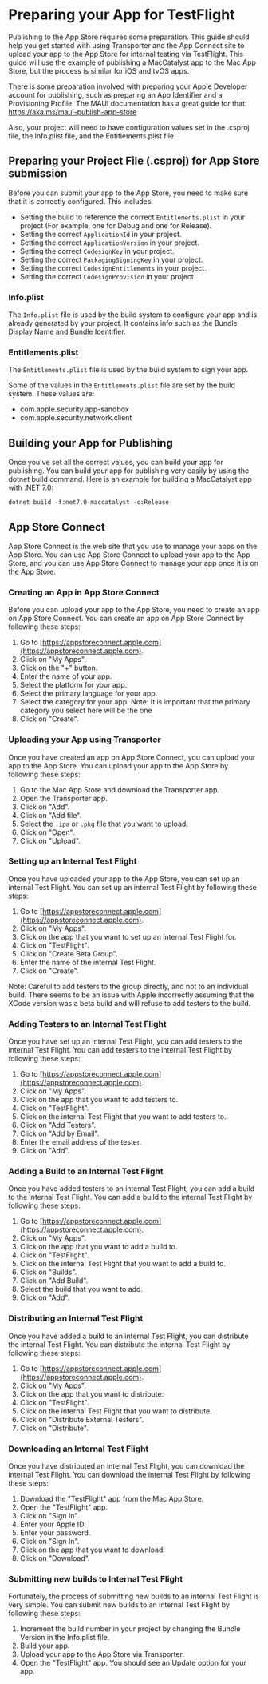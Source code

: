 # Preparing your App for TestFlight

Publishing to the App Store requires some preparation. This guide should help you get started with using Transporter and the App Connect site to upload your app to the App Store for internal testing via TestFlight. This guide will use the example of publishing a MacCatalyst app to the Mac App Store, but the process is similar for iOS and tvOS apps.

There is some preparation involved with preparing your Apple Developer account for publishing, such as preparing an App Identifier and a Provisioning Profile. The MAUI documentation has a great guide for that:
https://aka.ms/maui-publish-app-store

Also, your project will need to have configuration values set in the .csproj file, the Info.plist file, and the Entitlements.plist file.

## Preparing your Project File (.csproj) for App Store submission

Before you can submit your app to the App Store, you need to make sure that it is correctly configured. This includes:

- Setting the build to reference the correct `Entitlements.plist` in your project (For example, one for Debug and one for Release).
- Setting the correct `ApplicationId` in your project.
- Setting the correct `ApplicationVersion` in your project.
- Setting the correct `CodesignKey` in your project.
- Setting the correct `PackagingSigningKey` in your project.
- Setting the correct `CodesignEntitlements` in your project.
- Setting the correct `CodesignProvision` in your project.

### Info.plist

The `Info.plist` file is used by the build system to configure your app and is already generated by your project. It contains info such as the Bundle Display Name and Bundle Identifier.
### Entitlements.plist

The `Entitlements.plist` file is used by the build system to sign your app.

Some of the values in the `Entitlements.plist` file are set by the build system. These values are:

- com.apple.security.app-sandbox
- com.apple.security.network.client

## Building your App for Publishing

Once you've set all the correct values, you can build your app for publishing. You can build your app for publishing very easily by using the dotnet build command. Here is an example for building a MacCatalyst app with .NET 7.0:

`dotnet build -f:net7.0-maccatalyst -c:Release`

## App Store Connect

App Store Connect is the web site that you use to manage your apps on the App Store. You can use App Store Connect to upload your app to the App Store, and you can use App Store Connect to manage your app once it is on the App Store.

### Creating an App in App Store Connect

Before you can upload your app to the App Store, you need to create an app on App Store Connect. You can create an app on App Store Connect by following these steps:

1. Go to [https://appstoreconnect.apple.com](https://appstoreconnect.apple.com).
2. Click on "My Apps".
3. Click on the "+" button.
4. Enter the name of your app.
5. Select the platform for your app.
6. Select the primary language for your app.
7. Select the category for your app. Note: It is important that the primary category you select here will be the one 
8. Click on "Create".

### Uploading your App using Transporter

Once you have created an app on App Store Connect, you can upload your app to the App Store. You can upload your app to the App Store by following these steps:

1. Go to the Mac App Store and download the Transporter app.
2. Open the Transporter app.
3. Click on "Add".
4. Click on "Add file".
5. Select the `.ipa` or `.pkg` file that you want to upload.
6. Click on "Open".
7. Click on "Upload".

### Setting up an Internal Test Flight

Once you have uploaded your app to the App Store, you can set up an internal Test Flight. You can set up an internal Test Flight by following these steps:

1. Go to [https://appstoreconnect.apple.com](https://appstoreconnect.apple.com).
2. Click on "My Apps".
3. Click on the app that you want to set up an internal Test Flight for.
4. Click on "TestFlight".
5. Click on "Create Beta Group".
6. Enter the name of the internal Test Flight.
7. Click on "Create".

Note: Careful to add testers to the group directly, and not to an individual build. There seems to be an issue with Apple incorrectly assuming that the XCode version was a beta build and will refuse to add testers to the build.

### Adding Testers to an Internal Test Flight

Once you have set up an internal Test Flight, you can add testers to the internal Test Flight. You can add testers to the internal Test Flight by following these steps:

1. Go to [https://appstoreconnect.apple.com](https://appstoreconnect.apple.com).
2. Click on "My Apps".
3. Click on the app that you want to add testers to.
4. Click on "TestFlight".
5. Click on the internal Test Flight that you want to add testers to.
6. Click on "Add Testers".
7. Click on "Add by Email".
8. Enter the email address of the tester.
9. Click on "Add".

### Adding a Build to an Internal Test Flight

Once you have added testers to an internal Test Flight, you can add a build to the internal Test Flight. You can add a build to the internal Test Flight by following these steps:

1. Go to [https://appstoreconnect.apple.com](https://appstoreconnect.apple.com).
2. Click on "My Apps".
3. Click on the app that you want to add a build to.
4. Click on "TestFlight".
5. Click on the internal Test Flight that you want to add a build to.
6. Click on "Builds".
7. Click on "Add Build".
8. Select the build that you want to add.
9. Click on "Add".

### Distributing an Internal Test Flight

Once you have added a build to an internal Test Flight, you can distribute the internal Test Flight. You can distribute the internal Test Flight by following these steps:

1. Go to [https://appstoreconnect.apple.com](https://appstoreconnect.apple.com).
2. Click on "My Apps".
3. Click on the app that you want to distribute.
4. Click on "TestFlight".
5. Click on the internal Test Flight that you want to distribute.
6. Click on "Distribute External Testers".
7. Click on "Distribute".

### Downloading an Internal Test Flight

Once you have distributed an internal Test Flight, you can download the internal Test Flight. You can download the internal Test Flight by following these steps:

1. Download the "TestFlight" app from the Mac App Store.
2. Open the "TestFlight" app.
3. Click on "Sign In".
4. Enter your Apple ID.
5. Enter your password.
6. Click on "Sign In".
7. Click on the app that you want to download.
8. Click on "Download".

### Submitting new builds to Internal Test Flight

Fortunately, the process of submitting new builds to an internal Test Flight is very simple. You can submit new builds to an internal Test Flight by following these steps:

1. Increment the build number in your project by changing the Bundle Version in the Info.plist file.
2. Build your app.
3. Upload your app to the App Store via Transporter.
4. Open the "TestFlight" app. You should see an Update option for your app.
